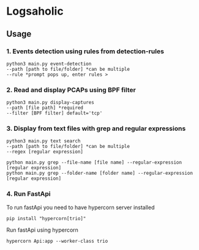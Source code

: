 # Logsaholic


## Usage 

### 1. Events detection using rules from detection-rules
```
python3 main.py event-detection 
--path [path to file/folder] *can be multiple   
--rule *prompt pops up, enter rules >
```

### 2. Read and display PCAPs using BPF filter
```
python3 main.py display-captures
--path [file path] *required
--filter [BPF filter] default='tcp'
```

### 3. Display from text files with grep and regular expressions
```
python3 main.py text search
--path [path to file/folder] *can be multiple 
--regex [regular expression] 

python main.py grep --file-name [file name] --regular-expression [regular expression] 
python main.py grep --folder-name [folder name] --regular-expression [regular expression] 
```

### 4. Run FastApi
To run fastApi you need to have hypercorn server installed
```
pip install "hypercorn[trio]"
```
Run fastApi using hypercorn
```
hypercorn Api:app --worker-class trio

```